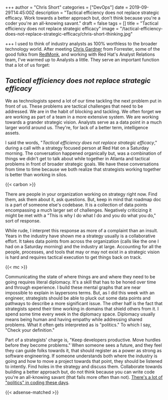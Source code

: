 +++
author = "Chris Short"
categories = ["DevOps"]
date = 2019-09-29T14:45:00Z
description = "Tactical efficiency does not replace strategic efficacy. Work towards a better approach but, don't think because you're a coder you're an all-knowing savant."
draft = false
tags = []
title = "Tactical efficiency does not replace strategic efficacy"
image = "/tactical-efficiency-does-not-replace-strategic-efficacy/chris-short-thinking.jpg"

+++
I used to think of industry analysts as 100% worthless to the broader technology world. After meeting [Chris Gardner](https://www.forrester.com/Chris-Gardner) from Forrester, some of the good folks from [RedMonk](https://redmonk.com/), and working with Red Hat's Analyst Relations team, I've warmed up to Analysts a little. They serve an important function that a lot of us forget:

## *Tactical efficiency does not replace strategic efficacy*

We as technologists spend a lot of our time tackling the next problem put in front of us. These problems are tactical challenges that need to be addressed. We are in the habit of blocking and tackling. We often forget we are working as part of a team in a more extensive system. We are working towards a grander strategic vision. Analysts serve as a data point in a much larger world around us. They're, for lack of a better term, intelligence assets.

I said the words, "*Tactical efficiency does not replace strategic efficacy*," during a call with a strategy focused person at Red Hat on a Saturday morning. The conversation happened organically but, was a combination of things we didn't get to talk about while together in Atlanta and tactical problems in front of broader strategic goals. We have these conversations from time to time because we both realize that strategists working together is better than working in silos.

{{< carbon >}}

There are people in your organization working on strategy right now. Find them, ask them about it, ask questions. But, keep in mind that roadmap doc is a part of someone else's codebase. It is a collection of data points encompassing a much larger set of challenges. Negatively criticizing it might be met with a "This is why I do what I do and you do what you do," sort of response.

While rude, I interpret this response as more of a complaint than an insult. Years in the industry have shown me a strategy usually is a collaborative effort. It takes data points from across the organization (calls like the one I had on a Saturday morning) and the industry at large. Accounting for all the people, processes, and tools that may or may not exist in a strategic vision is hard and requires tactical execution to get things back on track.

{{< mc >}}

Communicating the state of where things are and where they need to be going requires literal diplomacy. It's a skill that has to be honed over time and through experience. I build these mental graphs that are near impossible to explain in laypersons terms. But, as I did this week with an engineer, strategists should be able to pluck out some data points and pathways to describe a more significant issue. The other half is the fact that strategists spend their time working in domains that shield others from it. I spend some time every week in the diplomacy space. Diplomacy usually means being human and having empathy while addressing shared problems. What it often gets interpreted as is "politics." To which I say, "Check your definition."

Part of a strategists' charge is, "Keep developers productive. Move hurdles before they become problems." When someone sees a future, and they feel they can guide folks towards it, that should register as a power as strong as software engineering. If someone understands both where the industry is going and how to move a project towards that point, they should be listened to intently. Find holes in the strategy and discuss them. Collaborate towards building a better approach but, do not think because you can write code you're an all-knowing savant (that fails more often than not). [There's a lot of "politics" in coding these days](/seth-vargo-says-hell-noputs-chef-on-ice/).

{{< adsense-matched >}}
